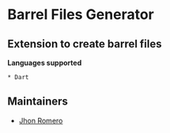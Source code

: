 # Barrel Files Generator

## Extension to create barrel files

**Languages supported** 

    * Dart



## Maintainers

- [Jhon Romero](https://github.com/jhon2520)